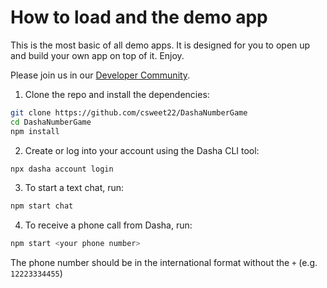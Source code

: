 # How to load and the demo app

This is the most basic of all demo apps. It is designed for you to open up and build your own app on top of it. Enjoy. 

Please join us in our [Developer Community](https://community.dasha.ai).

1. Clone the repo and install the dependencies:

```sh
git clone https://github.com/csweet22/DashaNumberGame
cd DashaNumberGame
npm install
```

2. Create or log into your account using the Dasha CLI tool:

```sh
npx dasha account login
```

3. To start a text chat, run:

```sh
npm start chat
```

4. To receive a phone call from Dasha, run:

```sh
npm start <your phone number>
```

The phone number should be in the international format without the `+` (e.g. `12223334455`)
